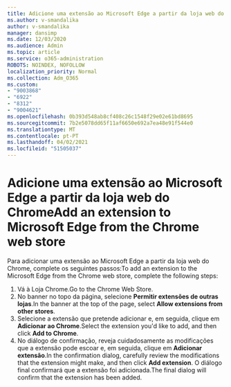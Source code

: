 ```yaml
---
title: Adicione uma extensão ao Microsoft Edge a partir da loja web do Chrome
ms.author: v-smandalika
author: v-smandalika
manager: dansimp
ms.date: 12/03/2020
ms.audience: Admin
ms.topic: article
ms.service: o365-administration
ROBOTS: NOINDEX, NOFOLLOW
localization_priority: Normal
ms.collection: Adm_O365
ms.custom:
- "9003868"
- "6922"
- "8312"
- "9004621"
ms.openlocfilehash: 0b393d548ab8cf408c26c1548f29e02e61bd8695
ms.sourcegitcommit: 7b2e5078dd65f11af6650e692a7ea48e91f544e0
ms.translationtype: MT
ms.contentlocale: pt-PT
ms.lasthandoff: 04/02/2021
ms.locfileid: "51505037"
---
```

# <a name="add-an-extension-to-microsoft-edge-from-the-chrome-web-store"></a><span data-ttu-id="14d72-102">Adicione uma extensão ao Microsoft Edge a partir da loja web do Chrome</span><span class="sxs-lookup"><span data-stu-id="14d72-102">Add an extension to Microsoft Edge from the Chrome web store</span></span>

<span data-ttu-id="14d72-103">Para adicionar uma extensão ao Microsoft Edge a partir da loja web do Chrome, complete os seguintes passos:</span><span class="sxs-lookup"><span data-stu-id="14d72-103">To add an extension to the Microsoft Edge from the Chrome web store, complete the following steps:</span></span>

1. <span data-ttu-id="14d72-104">Vá à Loja Chrome.</span><span class="sxs-lookup"><span data-stu-id="14d72-104">Go to the Chrome Web Store.</span></span>
2. <span data-ttu-id="14d72-105">No banner no topo da página, selecione **Permitir extensões de outras lojas**.</span><span class="sxs-lookup"><span data-stu-id="14d72-105">In the banner at the top of the page, select **Allow extensions from other stores**.</span></span>
3. <span data-ttu-id="14d72-106">Selecione a extensão que pretende adicionar e, em seguida, clique em **Adicionar ao Chrome**.</span><span class="sxs-lookup"><span data-stu-id="14d72-106">Select the extension you'd like to add, and then click **Add to Chrome**.</span></span>
4. <span data-ttu-id="14d72-107">No diálogo de confirmação, reveja cuidadosamente as modificações que a extensão pode escoar e, em seguida, clique em **Adicionar extensão**.</span><span class="sxs-lookup"><span data-stu-id="14d72-107">In the confirmation dialog, carefully review the modifications that the extension might make, and then click **Add extension**.</span></span>
<span data-ttu-id="14d72-108">O diálogo final confirmará que a extensão foi adicionada.</span><span class="sxs-lookup"><span data-stu-id="14d72-108">The final dialog will confirm that the extension has been added.</span></span>